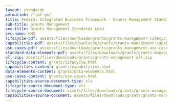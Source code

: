 ```yaml
---
layout: standards
permalink: /fibf-gm/
title: Federal Integrated Business Framework - Grants Management Standards
sub-title: Grants Management
sec-title: Grants Management Standards Lead
sec-name: HHS
lifecycle-pdf: assets/files/downloads/grants/grants-management-lifecycle.xlsx
capabilities-pdf: assets/files/downloads/grants/grants-management-capabilities.xlsx
use-cases-pdf: assets/files/downloads/grants/grants-management-use-cases.zip
standard-data-elements-pdf: assets/files/downloads/grants/grants-management-standard-data-elements.xlsm
all-zip: assets/files/downloads/grants/grants-management-all.zip
lifecycle-content: grants/lifecycle.html
capabilities-content: grants/capabilities.html
data-elements-content: grants/data-elements.html
use-cases-content: grants/use-cases.html
capabilities-source-document-type: xls
lifecycle-source-document-type: xls
lifecycle-source-document: assets/files/downloads/grants/grants-management-lifecycle.xlsx
capabilities-source-document: assets/files/downloads/grants/grants-management-capabilities.xlsx
---
```


